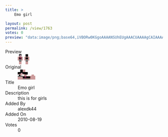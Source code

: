 ```yaml
---
title: >
    Emo girl

layout: post
permalink: /view/1763
votes: 0
preview: "data:image/png;base64,iVBORw0KGgoAAAANSUhEUgAAACUAAAAgCAIAAAAaMSbnAAAABnRSTlMA/wD/AP5AXyvrAAAA8klEQVRIie2VTQ6CMBCFO8ataw6C3EiKV6J6I+AgrN07Lhprf6Y6mA4xhhdCWtLXrzOToYB4V08B7BQlf80bcez0CjlleYMxgzHiPESsNVrSeWwRsSwP0vpFYTVaC9ZvMOY2z3ZsB2Wzuo9gPklCRAYOVeWepdtFyUhzA2m1/C/RVCl1bE/+dLxcFx1o7f4L6tdobd9Y9zB1WPeKCjEna0/l24n4HMwhCyqbT5i6sqQsz4VlQxTnOaREiGvnk/6/fCeO/Qf6L5VU/2FGHBjTTtx/1EbF7j8I94Lc0Tk8jj2oHwBtYMf32f7v/bDxNt7Ge+kBhEq1lmeAuyoAAAAASUVORK5CYII="
---
```

<dl class="side-by-side">
<dt>Preview</dt>
<dd>
    <img class="preview" src="data:image/png;base64,iVBORw0KGgoAAAANSUhEUgAAACUAAAAgCAIAAAAaMSbnAAAABnRSTlMA/wD/AP5AXyvrAAAA8klEQVRIie2VTQ6CMBCFO8ataw6C3EiKV6J6I+AgrN07Lhprf6Y6mA4xhhdCWtLXrzOToYB4V08B7BQlf80bcez0CjlleYMxgzHiPESsNVrSeWwRsSwP0vpFYTVaC9ZvMOY2z3ZsB2Wzuo9gPklCRAYOVeWepdtFyUhzA2m1/C/RVCl1bE/+dLxcFx1o7f4L6tdobd9Y9zB1WPeKCjEna0/l24n4HMwhCyqbT5i6sqQsz4VlQxTnOaREiGvnk/6/fCeO/Qf6L5VU/2FGHBjTTtx/1EbF7j8I94Lc0Tk8jj2oHwBtYMf32f7v/bDxNt7Ge+kBhEq1lmeAuyoAAAAASUVORK5CYII=">
</dd>
<dt>Original</dt>
<dd>
    <img class="preview" src="data:image/png;base64,iVBORw0KGgoAAAANSUhEUgAAAEAAAAAgCAYAAACinX6EAAAAzUlEQVR42u2X3Q2AIAyE2cmdXMQpZBgXcChMX0wlgapQhXKXXAQSTe6j/OicrJDz7n3WzoAAAAAAAAAAAAAMAwg/GwC6AsBKexwApGkOZ3hqk4aqgMQGZxNAHI7627KcwXk79U63AHgwPtsUmjuuhIKq+B+AdJa/da462Fjb94KnFxsJiqTS7wMAAADAt1fh1OZ3Z+wLy+kL1T0AzR+dMK2XZ60Kqwqg1lkvhX8LoXsAqb55AMMvgdKZNwNA45htCkDrBgAsAWUA2tIGcAD6DXJhGgrldgAAAABJRU5ErkJggg==">
</dd>
<dt>Title</dt>
<dd>Emo girl</dd>
<dt>Description</dt>
<dd>this is for girls</dd>
<dt>Added By</dt>
<dd>alexdk44</dd>
<dt>Added On</dt>
<dd>2010-08-19</dd>
<dt>Votes</dt>
<dd>0</dd>
</dl>
